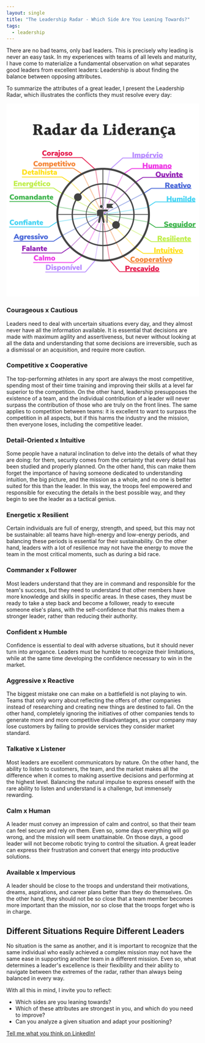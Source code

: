 ```yaml
---
layout: single
title: "The Leadership Radar - Which Side Are You Leaning Towards?"
tags:
  - leadership
---
```


There are no bad teams, only bad leaders. This is precisely why leading is never an easy task. In my experiences with teams of all levels and maturity, I have come to materialize a fundamental observation on what separates good leaders from excellent leaders:
Leadership is about finding the balance between opposing attributes.

To summarize the attributes of a great leader, I present the Leadership Radar, which illustrates the conflicts they must resolve every day:

![Leadership Radar](/assets/images/radar-da-lideranca.png)

### Courageous x Cautious

Leaders need to deal with uncertain situations every day, and they almost never have all the information available. It is essential that decisions are made with maximum agility and assertiveness, but never without looking at all the data and understanding that some decisions are irreversible, such as a dismissal or an acquisition, and require more caution.

### Competitive x Cooperative

The top-performing athletes in any sport are always the most competitive, spending most of their time training and improving their skills at a level far superior to the competition. On the other hand, leadership presupposes the existence of a team, and the individual contribution of a leader will never surpass the contribution of those who are truly on the front lines. The same applies to competition between teams: it is excellent to want to surpass the competition in all aspects, but if this harms the industry and the mission, then everyone loses, including the competitive leader.

### Detail-Oriented x Intuitive

Some people have a natural inclination to delve into the details of what they are doing: for them, security comes from the certainty that every detail has been studied and properly planned. On the other hand, this can make them forget the importance of having someone dedicated to understanding intuition, the big picture, and the mission as a whole, and no one is better suited for this than the leader. In this way, the troops feel empowered and responsible for executing the details in the best possible way, and they begin to see the leader as a tactical genius.

### Energetic x Resilient

Certain individuals are full of energy, strength, and speed, but this may not be sustainable: all teams have high-energy and low-energy periods, and balancing these periods is essential for their sustainability. On the other hand, leaders with a lot of resilience may not have the energy to move the team in the most critical moments, such as during a bid race.

### Commander x Follower

Most leaders understand that they are in command and responsible for the team's success, but they need to understand that other members have more knowledge and skills in specific areas. In these cases, they must be ready to take a step back and become a follower, ready to execute someone else's plans, with the self-confidence that this makes them a stronger leader, rather than reducing their authority.

### Confident x Humble

Confidence is essential to deal with adverse situations, but it should never turn into arrogance. Leaders must be humble to recognize their limitations, while at the same time developing the confidence necessary to win in the market.

### Aggressive x Reactive

The biggest mistake one can make on a battlefield is not playing to win. Teams that only worry about reflecting the offers of other companies instead of researching and creating new things are destined to fail. On the other hand, completely ignoring the initiatives of other companies tends to generate more and more competitive disadvantages, as your company may lose customers by failing to provide services they consider market standard.

### Talkative x Listener

Most leaders are excellent communicators by nature. On the other hand, the ability to listen to customers, the team, and the market makes all the difference when it comes to making assertive decisions and performing at the highest level. Balancing the natural impulse to express oneself with the rare ability to listen and understand is a challenge, but immensely rewarding.

### Calm x Human

A leader must convey an impression of calm and control, so that their team can feel secure and rely on them. Even so, some days everything will go wrong, and the mission will seem unattainable. On those days, a good leader will not become robotic trying to control the situation. A great leader can express their frustration and convert that energy into productive solutions.

### Available x Impervious

A leader should be close to the troops and understand their motivations, dreams, aspirations, and career plans better than they do themselves. On the other hand, they should not be so close that a team member becomes more important than the mission, nor so close that the troops forget who is in charge.

## Different Situations Require Different Leaders

No situation is the same as another, and it is important to recognize that the same individual who easily achieved a complex mission may not have the same ease in supporting another team in a different mission. Even so, what determines a leader's excellence is their flexibility and their ability to navigate between the extremes of the radar, rather than always being balanced in every way.

With all this in mind, I invite you to reflect:

- Which sides are you leaning towards?
- Which of these attributes are strongest in you, and which do you need to improve?
- Can you analyze a given situation and adapt your positioning?

[Tell me what you think on LinkedIn!](https://www.linkedin.com/feed/update/urn:li:activity:6786102562325073920/)